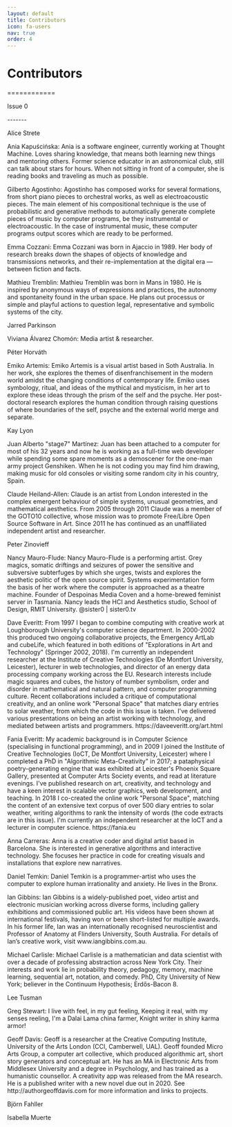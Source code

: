 ```yaml
---
layout: default
title: Contributors
icon: fa-users
nav: true
order: 4
---
```


Contributors
============
<p>============</p>
<p></p>
Issue 0
<p>-------</p>
<p></p>

Alice Strete
<p></p>
Ania Kapuścińska: Ania is a software engineer, currently working at Thought Machine.
Loves sharing knowledge, that means both learning new things and
mentoring others. Former science educator in an astronomical club,
still can talk about stars for hours. When not sitting in front of a
computer, she is reading books and traveling as much as possible.
<p></p>
Gilberto Agostinho: Agostinho has composed works for several formations, from short piano pieces to orchestral works,
as well as electroacoustic pieces. The main element of his compositional technique is the use of probabilistic and generative methods to automatically generate complete pieces of music by computer programs, be they instrumental or electroacoustic. In the case of instrumental music, these computer programs output scores which are ready to be performed.
<p></p>
Emma Cozzani: Emma Cozzani was born in Ajaccio in 1989. Her body of research breaks down the shapes of objects of knowledge and transmissions networks, and their re-implementation at the digital era — between fiction and facts.
<p></p>
Mathieu Tremblin: Mathieu Tremblin was born in Mans in 1980. He is inspired by anonymous ways of expressions and practices, the autonomy and spontaneity found in the urban space. He plans out processus or simple and playful actions to question legal, representative and symbolic systems of the city.
<p></p>
Jarred Parkinson
<p></p>
Viviana Álvarez Chomón: Media artist & researcher.
<p></p>
Péter Horváth
<p></p>
Emiko Artemis: Emiko Artemis is a visual artist based in Soth Australia. In her work, she explores the themes of disenfranchisement in the modern world amidst the changing conditions of contemporary life. Emiko uses symbology, ritual, and ideas of the mythical and mysticism, in her art to explore these ideas through the prism of the self and the psyche. Her post-doctoral research explores the human condition through raising questions of where boundaries of the self, psyche and the external world merge and separate. 
<p></p>
Kay Lyon
<p></p>
Juan Alberto "stage7" Martínez: Juan has been attached to a computer for most of his 32 years and now he is working as a full-time web developer while spending some spare moments as a demoscener for the one-man army project Genshiken. When he is not coding you may find him drawing, making music for old consoles or visiting some random city in his country, Spain.
<p></p>
Claude Heiland-Allen: Claude is an artist from London interested in the complex
emergent behaviour of simple systems, unusual geometries, and
mathematical aesthetics.  From 2005 through 2011 Claude was a member of
the GOTO10 collective, whose mission was to promote Free/Libre Open
Source Software in Art.  Since 2011 he has continued as an unaffiliated
independent artist and researcher.
<p></p>
Peter Zinovieff
<p></p>
Nancy Mauro-Flude: Nancy Mauro-Flude is a performing artist. Grey magics, somatic driftings and seizures of power the sensitive and subversive subterfuges by which she urges, twists and explores the aesthetic politic of the open source spirit. Systems experimentation form the basis of her work where the computer is approached as a theatre machine. Founder of Despoinas Media Coven and a home-brewed feminist server in Tasmania. Nancy leads the HCI and Aesthetics studio, School of Design, RMIT University. @sister0 | sister0.tv
<p></p>
Dave Everitt: From 1997 I began to combine computing with creative work at Loughborough University's computer science department. In 2000-2002 this produced two ongoing collaborative projects, the Emergency ArtLab and cubeLife, which featured in both editions of "Explorations in Art and Technology" (Springer 2002, 2018). I'm currently an independent researcher at the Institute of Creative Technologies (De Montfort University, Leicester), lecturer in web technologies, and director of an energy data processing company working across the EU. Research interests include magic squares and cubes, the history of number symbolism, order and disorder in mathematical and natural pattern, and computer programming culture. Recent collaborations included a critique of computational creativity, and an online work "Personal Space" that matches diary entries to solar weather, from which the code in this issue is taken. I've delivered various presentations on being an artist working with technology, and mediated between artists and programmers. https://daveeveritt.org/art.html
<p></p>
Fania Everitt: My academic background is in Computer Science (specialising in functional programming), and in 2009 I joined the Institute of Creative Technologies (IoCT, De Montfort University, Leicester) where I completed a PhD in "Algorithmic Meta-Creativity" in 2017; a pataphysical poetry-generating engine that was exhibited at Leicester's Phoenix Square Gallery, presented at Computer Arts Society events, and read at literature evenings. I've published research on art, creativity, and technology and have a keen interest in scalable vector graphics, web development, and teaching. In 2018 I co-created the online work "Personal Space", matching the content of an extensive text corpus of over 500 diary entries to solar weather, writing algorithms to rank the intensity of words (the code extracts are in this issue). I'm currently an independent researcher at the IoCT and a lecturer in computer science. https://fania.eu
<p></p>
Anna Carreras: Anna is a creative coder and digital artist based in Barcelona. She is interested in generative algorithms and interactive technology. She focuses her practice in code for creating visuals and installations that explore new narratives.
<p></p>
Daniel Temkin: Daniel Temkin is a programmer-artist who uses the computer to explore human irrationality and anxiety. He lives in the Bronx.
<p></p>
Ian Gibbins: Ian Gibbins is a widely-published poet, video artist and electronic musician working across diverse forms, including gallery exhibitions and commissioned public art. His videos have been shown at international festivals, having won or been short-listed for multiple awards. In his former life, Ian was an internationally recognised neuroscientist and Professor of Anatomy at Flinders University, South Australia. For details of Ian’s creative work, visit www.iangibbins.com.au.
<p></p>
Michael Carlisle: Michael Carlisle is a mathematician and data scientist with over a decade of professing abstraction across New York City. Their interests and work lie in probability theory, pedagogy, memory, machine learning, sequential art, notation, and comedy. PhD, City University of New York; believer in the Continuum Hypothesis; Erdős-Bacon 8.
<p></p>
Lee Tusman
<p></p>
Greg Stewart:
I live with feel, in my gut feeling,
Keeping it real, with my senses reeling,
I'm a Dalai Lama china farmer,
Knight writer in shiny karma armor!
<p></p>
Geoff Davis: Geoff is a researcher at the Creative Computing Institute, University of the Arts London (CCI, Camberwell, UAL).  Geoff founded Micro Arts Group, a computer art collective, which produced algorithmic art, short story generators and conceptual art. He has an MA in Electronic Arts from Middlesex University and a degree in Psychology, and has trained as a humanistic counsellor. A creativity app was released from the MA research. He is a published writer with a new novel due out in 2020. See http://authorgeoffdavis.com for more information and links to projects.
<p></p>
Björn Fahller
<p></p>
Isabella Muerte